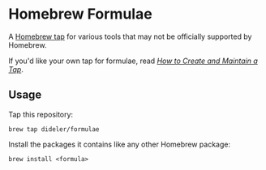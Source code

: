 # Homebrew Formulae

A [Homebrew tap] for various tools that may not be officially supported by Homebrew.

If you'd like your own tap for formulae, read [_How to Create and Maintain a Tap_][create-tap].

[Homebrew tap]: https://github.com/Homebrew/brew/blob/master/docs/brew-tap.md
[create-tap]: https://github.com/Homebrew/brew/blob/master/docs/How-to-Create-and-Maintain-a-Tap.md

## Usage

Tap this repository:

    brew tap dideler/formulae

Install the packages it contains like any other Homebrew package:

    brew install <formula>
